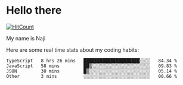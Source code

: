 # Hello there

[![HitCount](http://hits.dwyl.com/na-ji/na-ji.svg)](https://youtu.be/dQw4w9WgXcQ)

My name is Naji

Here are some real time stats about my coding habits:

<!--START_SECTION:waka-->
```text
TypeScript   8 hrs 26 mins   █████████████████████░░░░   84.34 % 
JavaScript   58 mins         ██▒░░░░░░░░░░░░░░░░░░░░░░   09.83 % 
JSON         30 mins         █▒░░░░░░░░░░░░░░░░░░░░░░░   05.14 % 
Other        3 mins          ░░░░░░░░░░░░░░░░░░░░░░░░░   00.66 % 
```
<!--END_SECTION:waka-->
